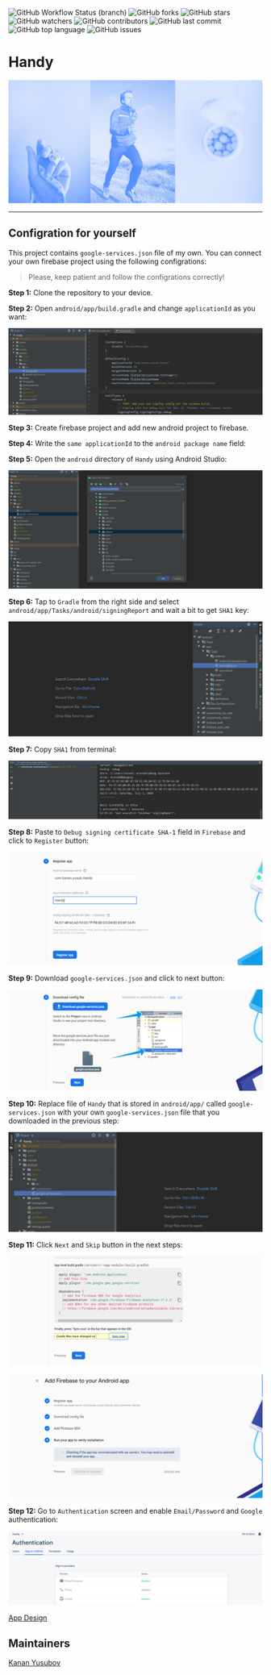 ![GitHub Workflow Status (branch)](https://img.shields.io/github/workflow/status/yusubx/Handy/Flutter%20CI/master)
![GitHub forks](https://img.shields.io/github/forks/Kanza-Studio/Handy)
![GitHub stars](https://img.shields.io/github/stars/Kanza-Studio/Handy)
![GitHub watchers](https://img.shields.io/github/watchers/Kanza-Studio/Handy)
![GitHub contributors](https://img.shields.io/github/contributors/Kanza-Studio/Handy)
![GitHub last commit](https://img.shields.io/github/last-commit/Kanza-Studio/Handy)
![GitHub top language](https://img.shields.io/github/languages/top/Kanza-Studio/Handy)
![GitHub issues](https://img.shields.io/github/issues/Kanza-Studio/Handy)

# Handy

<img src="design/run.jpeg"/>

-------

## Configration for yourself

This project contains `google-services.json` file of my own. You can connect your own firebase project using the following configrations:

> Please, keep patient and follow the configrations correctly!

**Step 1:** Clone the repository to your device.

**Step 2:** Open `android/app/build.gradle` and change `applicationId` as you want: 

![Step 2](configration-steps/step-2.PNG)

**Step 3:** Create firebase project and add new android project to firebase.

**Step 4:** Write the `same applicationId` to the `android package name` field:

**Step 5:** Open the `android` directory of `Handy` using Android Studio:

![Step 5](configration-steps/step5.PNG)

**Step 6:** Tap to `Gradle` from the right side and select `android/app/Tasks/android/signingReport` and wait a bit to get `SHA1` key:

![Step 6](configration-steps/step6.PNG)

**Step 7:** Copy `SHA1` from terminal:

![Step 7](configration-steps/step7.PNG)

**Step 8:** Paste to `Debug signing certificate SHA-1` field in `Firebase` and click to `Register` button:

![Step 8](configration-steps/step8.PNG)

**Step 9:** Download `google-services.json` and click to next button:

![Step 9](configration-steps/step9.PNG)

**Step 10:** Replace file of `Handy` that is stored in `android/app/` called `google-services.json` with your own `google-services.json` file that you downloaded in the previous step:

![Step 10](configration-steps/step10.PNG)

**Step 11:** Click `Next` and `Skip` button in the next steps:

![Step 11-1](configration-steps/step11-1.PNG)

![Step 11-2](configration-steps/step11-2.PNG)

**Step 12:** Go to `Authentication` screen and enable `Email/Password` and `Google` authentication:

![Step 12](configration-steps/step12.PNG)



[App Design](http://bit.ly/handyappdesign)

## Maintainers
[Kanan Yusubov](https://github.com/yusubx)

